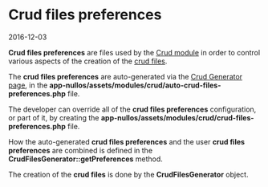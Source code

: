Crud files preferences
=========================
2016-12-03


**Crud files preferences** are files used by the [Crud module](https://github.com/lingtalfi/nullos-admin/tree/master/doc/modules/crud-module.md) in order to control various aspects of the creation of the [crud files](https://github.com/lingtalfi/nullos-admin/tree/master/doc/modules/crud-module/crud-files.md).


The **crud files preferences** are auto-generated via the [Crud Generator page](https://github.com/lingtalfi/nullos-admin/tree/master/doc/modules/crud-module/crud-generators-page.md), in the **app-nullos/assets/modules/crud/auto-crud-files-preferences.php** file.


The developer can override all of the **crud files preferences** configuration, or part of it, by creating the **app-nullos/assets/modules/crud/crud-files-preferences.php** file.
 
 
How the auto-generated **crud files preferences** and the user **crud files preferences** are combined is defined in the **CrudFilesGenerator::getPreferences** method.
 
 
The creation of the **crud files** is done by the **CrudFilesGenerator** object.
